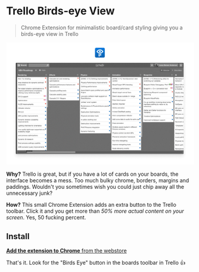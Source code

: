 # Trello Birds-eye View

> Chrome Extension for minimalistic board/card styling giving you a birds-eye view in Trello

![Before & after](images/screenshot-comparison.gif)

**Why?**
Trello is great, but if you have a lot of cards on your boards, the interface becomes a mess. Too much bulky chrome, borders, margins and paddings. Wouldn't you sometimes wish you could just chip away all the unnecessary junk?

**How?**
This small Chrome Extension adds an extra button to the Trello toolbar. Click it and you get more than *50% more actual content on your screen*. Yes, 50 fucking percent.

## Install

[**Add the extension to Chrome** from the webstore](https://chrome.google.com/webstore/detail/trello-birdseye/jddlcajmgfdpfnekdppnapoldfhabkeg)

That's it. Look for the "Birds Eye" button in the boards toolbar in Trello :+1: